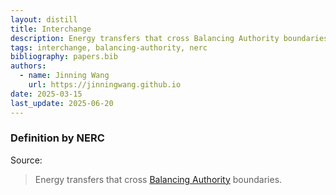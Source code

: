 ```yaml
---
layout: distill
title: Interchange
description: Energy transfers that cross Balancing Authority boundaries.
tags: interchange, balancing-authority, nerc
bibliography: papers.bib
authors:
  - name: Jinning Wang
    url: https://jinningwang.github.io
date: 2025-03-15
last_update: 2025-06-20
---
```


### Definition by NERC

Source: <d-cite key="nerc2024glossary"></d-cite>

> Energy transfers that cross [Balancing Authority](/wiki/balancing-authority) boundaries.

